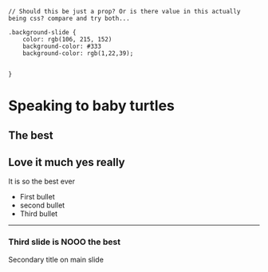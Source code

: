 ```config:theme
// Should this be just a prop? Or is there value in this actually being css? compare and try both...

.background-slide {
    color: rgb(106, 215, 152)
    background-color: #333
    background-color: rgb(1,22,39);


}
```

# Speaking to baby turtles
The best
---
## Love it much yes really
It is so the best ever

- First bullet
- second bullet
- Third bullet
---
### Third slide is NOOO the best
Secondary title on main slide

